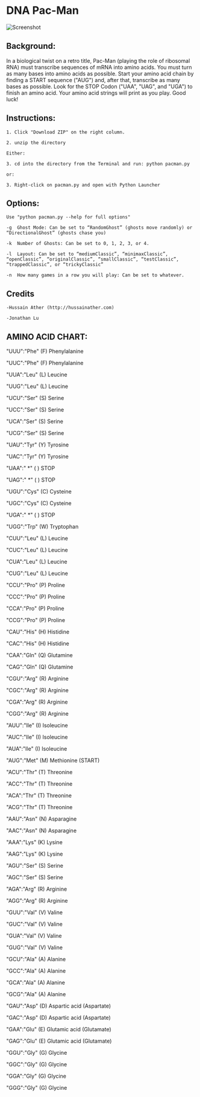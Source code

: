 # DNA Pac-Man

![Screenshot](http://i.imgur.com/hXfYnMp.png)

## Background:

In a biological twist on a retro title, Pac-Man (playing the role of ribosomal RNA) must transcribe sequences of mRNA into amino acids. You must turn as many bases into amino acids as possible. Start your amino acid chain by finding a START sequence ("AUG") and, after that, transcribe as many bases as possible. Look for the STOP Codon ("UAA", "UAG", and "UGA") to finish an amino acid. Your amino acid strings will print as you play. Good luck!

## Instructions:

    1. Click "Download ZIP" on the right column.

    2. unzip the directory

    Either:

    3. cd into the directory from the Terminal and run: python pacman.py

    or:
    
    3. Right-click on pacman.py and open with Python Launcher
    
## Options:
    Use "python pacman.py --help for full options"

    -g	Ghost Mode: Can be set to “RandomGhost” (ghosts move randomly) or “DirectionalGhost” (ghosts chase you)

    -k	Number of Ghosts: Can be set to 0, 1, 2, 3, or 4.

    -l	Layout: Can be set to “mediumClassic”, “minimaxClassic”, “openClassic”, “originalClassic”, “smallClassic”, “testClassic”, “trappedClassic”, or “trickyClassic”

    -n	How many games in a row you will play: Can be set to whatever.

## Credits

    -Hussain Ather (http://hussainather.com)

    -Jonathan Lu

## AMINO ACID CHART:
"UUU":"Phe" (F) Phenylalanine

"UUC":"Phe" (F) Phenylalanine

"UUA":"Leu" (L) Leucine

"UUG":"Leu" (L) Leucine

"UCU":"Ser" (S) Serine

"UCC":"Ser" (S) Serine

"UCA":"Ser" (S) Serine

"UCG":"Ser" (S) Serine

"UAU":"Tyr" (Y) Tyrosine

"UAC":"Tyr" (Y) Tyrosine

"UAA":" *"  ( ) STOP

"UAG":" *"  ( ) STOP

"UGU":"Cys" (C) Cysteine

"UGC":"Cys" (C) Cysteine

"UGA":" *"  ( ) STOP

"UGG":"Trp" (W) Tryptophan

"CUU":"Leu" (L) Leucine

"CUC":"Leu" (L) Leucine

"CUA":"Leu" (L) Leucine

"CUG":"Leu" (L) Leucine

"CCU":"Pro" (P) Proline

"CCC":"Pro" (P) Proline

"CCA":"Pro" (P) Proline

"CCG":"Pro" (P) Proline

"CAU":"His" (H) Histidine

"CAC":"His" (H) Histidine

"CAA":"Gln" (Q) Glutamine

"CAG":"Gln" (Q) Glutamine

"CGU":"Arg" (R) Arginine

"CGC":"Arg" (R) Arginine

"CGA":"Arg" (R) Arginine

"CGG":"Arg" (R) Arginine

"AUU":"Ile" (I) Isoleucine

"AUC":"Ile" (I) Isoleucine

"AUA":"Ile" (I) Isoleucine

"AUG":"Met" (M) Methionine (START)

"ACU":"Thr" (T) Threonine

"ACC":"Thr" (T) Threonine

"ACA":"Thr" (T) Threonine

"ACG":"Thr" (T) Threonine

"AAU":"Asn" (N) Asparagine

"AAC":"Asn" (N) Asparagine

"AAA":"Lys" (K) Lysine

"AAG":"Lys" (K) Lysine

"AGU":"Ser" (S) Serine

"AGC":"Ser" (S) Serine

"AGA":"Arg" (R) Arginine

"AGG":"Arg" (R) Arginine

"GUU":"Val" (V) Valine

"GUC":"Val" (V) Valine

"GUA":"Val" (V) Valine

"GUG":"Val" (V) Valine

"GCU":"Ala" (A) Alanine

"GCC":"Ala" (A) Alanine

"GCA":"Ala" (A) Alanine

"GCG":"Ala" (A) Alanine

"GAU":"Asp" (D) Aspartic acid (Aspartate)

"GAC":"Asp" (D) Aspartic acid (Aspartate)

"GAA":"Glu" (E) Glutamic acid (Glutamate)

"GAG":"Glu" (E) Glutamic acid (Glutamate)

"GGU":"Gly" (G) Glycine

"GGC":"Gly" (G) Glycine

"GGA":"Gly" (G) Glycine

"GGG":"Gly" (G) Glycine
